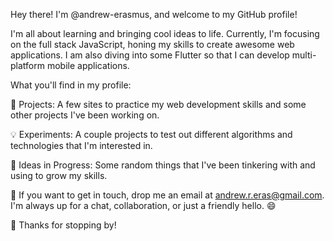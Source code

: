 Hey there! I'm @andrew-erasmus, and welcome to my GitHub profile!

I'm all about learning and bringing cool ideas to life. Currently, I'm focusing on the full stack JavaScript, honing my skills to create awesome web applications. I am also diving into some Flutter so that I can develop multi-platform mobile applications.

What you'll find in my profile:

🚀 Projects: A few sites to practice my web development skills and some other projects I've been working on.

💡 Experiments: A couple projects to test out different algorithms and technologies that I'm interested in. 

🌱 Ideas in Progress: Some random things that I've been tinkering with and using to grow my skills.

📨 If you want to get in touch, drop me an email at andrew.r.eras@gmail.com. I'm always up for a chat, collaboration, or just a friendly hello. 😄

👋 Thanks for stopping by!
